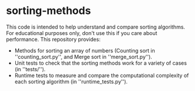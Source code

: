 # sorting-methods
This code is intended to help understand and compare sorting algorithms. For educational purposes only, don't use this if you care about performance.
This repository provides:
 - Methods for sorting an array of numbers (Counting sort in ''counting_sort.py'', and Merge sort in ''merge_sort.py''). 
 - Unit tests to check that the sorting methods work for a variety of cases (in ''tests/'').
 - Runtime tests to measure and compare the computational complexity of each sorting algorithm (in ''runtime_tests.py'').
